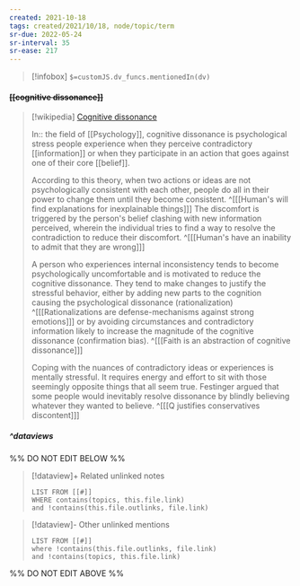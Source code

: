 ```yaml
---
created: 2021-10-18
tags: created/2021/10/18, node/topic/term
sr-due: 2022-05-24
sr-interval: 35
sr-ease: 217
---
```

> [!infobox]
`$=customJS.dv_funcs.mentionedIn(dv)`

#### <s class="topic-title">[[cognitive dissonance]]</s>

> [!wikipedia] [Cognitive dissonance](https://en.wikipedia.org/wiki/Cognitive%20dissonance)
> 
> In:: the field of [[Psychology]],
> cognitive dissonance is psychological stress people experience when they perceive contradictory [[information]] or when they participate in an action that goes against one of their core [[belief]].
> 
> According to this theory, when two actions or ideas are not psychologically consistent with each other, people do all in their power to change them until they become consistent.
> ^[[[Human's will find explanations for inexplainable things]]]
> The discomfort is triggered by the person's belief clashing with new information perceived, wherein the individual tries to find a way to resolve the contradiction to reduce their discomfort. 
> ^[[[Human's have an inability to admit that they are wrong]]]
> 
> A person who experiences internal inconsistency tends to become psychologically uncomfortable and is motivated to reduce the cognitive dissonance.
>  They tend to make changes to justify the stressful behavior, either by adding new parts to the cognition causing the psychological dissonance (rationalization)
>  ^[[[Rationalizations are defense-mechanisms against strong emotions]]]
>  or by avoiding circumstances and contradictory information likely to increase the magnitude of the cognitive dissonance (confirmation bias).
> ^[[[Faith is an abstraction of cognitive dissonance]]]
>  
>  Coping with the nuances of contradictory ideas or experiences is mentally stressful. It requires energy and effort to sit with those seemingly opposite things that all seem true. Festinger argued that some people would inevitably resolve dissonance by blindly believing whatever they wanted to believe. 
> ^[[[Q justifies conservatives discontent]]]

##### ^dataviews

%% DO NOT EDIT BELOW %%
> [!dataview]+ Related unlinked notes
> ```dataview
> LIST FROM [[#]]
> WHERE contains(topics, this.file.link)
> and !contains(this.file.outlinks, file.link)
> ```
 
> [!dataview]- Other unlinked mentions
> ```dataview
> LIST FROM [[#]]
> where !contains(this.file.outlinks, file.link)
> and !contains(topics, this.file.link)
> ```

%% DO NOT EDIT ABOVE %%